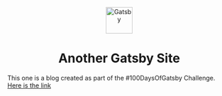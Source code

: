 
<p align="center">
  <a href="https://www.gatsbyjs.org">
    <img alt="Gatsby" src="https://www.gatsbyjs.org/monogram.svg" width="60" />
  </a>
</p>
<h1 align="center">
  Another Gatsby Site
</h1>

This one is a blog created as part of the #100DaysOfGatsby Challenge. [Here is the link](https://lbmedia-100daysofgatsby.netlify.com/)
